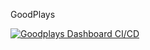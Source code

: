 GoodPlays

[![Goodplays Dashboard CI/CD](https://github.com/cdietschrun/GoodPlays-Dashboard/actions/workflows/main_goodplays.yml/badge.svg?branch=main)](https://github.com/cdietschrun/GoodPlays-Dashboard/actions/workflows/main_goodplays.yml)